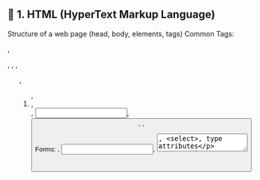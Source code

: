 ## 📄 1. HTML (HyperText Markup Language)
 
 Structure of a web page (head, body, elements, tags)    Common Tags:

  <div>, <p>, <a>, <img>, <ul>, <ol>, <li>, <form>, <input>, <button>, <table>, <span>

Forms: <form>, <input>, <textarea>, <select>, type attributes

Semantic Tags: <header>, <footer>, <article>, <section>, <main>, <nav>



## 🎨 2. CSS (Cascading Style Sheets)

Selectors: element, .class, #id, attribute selectors

Box Model: margin, border, padding, content

Positioning: static, relative, absolute, fixed, sticky

Flexbox/Grid Layout

Media Queries for responsiveness

CSS Units: px, em, rem, %, vw, vh

Transitions, Animations, Pseudo-classes (:hover, :focus)

